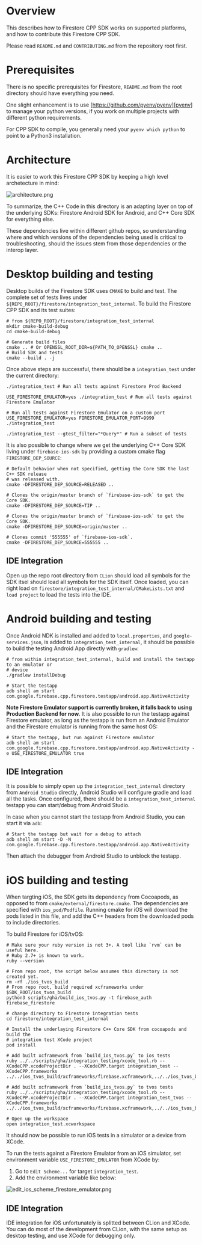 # Overview

This describes how to Firestore CPP SDK works on supported platforms, and how to
contribute this Firestore CPP SDK.

Please read `README.md` and `CONTRIBUTING.md` from the repository root first.

# Prerequisites

There is no specific prerequisites for Firestore, `README.md` from the root directory
should have everything you need.

One slight enhancement is to use [https://github.com/pyenv/pyenv][pyenv] to manage
your python versions, if you work on multiple projects with different python
requirements.

For CPP SDK to compile, you generally need your `pyenv which python` to point to
a Python3 installation.

# Architecture

It is easier to work this Firestore CPP SDK by keeping a high level archetecture in mind:

![architecture.png](architecture.png)

To summarize, the C++ Code in this directory is an adapting layer on top of the underlying
SDKs: Firestore Android SDK for Android, and C++ Core SDK for everything else.

These dependencies live within different github repos, so understanding where and which versions
of the dependencies being used is critical to troubleshooting, should the issues stem from
those dependencies or the interop layer.

# Desktop building and testing

Desktop builds of the Firestore SDK uses `CMAKE` to build and test. The complete set
of tests lives under `${REPO_ROOT}/firestore/integration_test_internal`. To build
the Firestore CPP SDK and its test suites:

```shell
# from ${REPO_ROOT}/firestore/integration_test_internal
mkdir cmake-build-debug
cd cmake-build-debug

# Generate build files
cmake .. # Or OPENSSL_ROOT_DIR=${PATH_TO_OPENSSL} cmake ..
# Build SDK and tests
cmake --build . -j
```

Once above steps are successful, there should be a `integration_test` under the current directory:
```shell
./integration_test # Run all tests against Firestore Prod Backend

USE_FIRESTORE_EMULATOR=yes ./integration_test # Run all tests against Firestore Emulator

# Run all tests against Firestore Emulator on a custom port
USE_FIRESTORE_EMULATOR=yes FIRESTORE_EMULATOR_PORT=9999 ./integration_test 

./integration_test --gtest_filter="*Query*" # Run a subset of tests
```

It is also possible to change where we get the underlying C++ Core SDK living under
`firebase-ios-sdk` by providing a custom cmake flag `FIRESTORE_DEP_SOURCE`:
```shell
# Default behavior when not specified, getting the Core SDK the last C++ SDK release
# was released with.
cmake -DFIRESTORE_DEP_SOURCE=RELEASED ..

# Clones the origin/master branch of `firebase-ios-sdk` to get the Core SDK.
cmake -DFIRESTORE_DEP_SOURCE=TIP ..

# Clones the origin/master branch of `firebase-ios-sdk` to get the Core SDK.
cmake -DFIRESTORE_DEP_SOURCE=origin/master ..

# Clones commit '555555' of `firebase-ios-sdk`.
cmake -DFIRESTORE_DEP_SOURCE=555555 ..
```

## IDE Integration

Open up the repo root directory from `CLion` should load all symbols for the SDK itsel should 
load all symbols for the SDK itself. Once loaded, you can right load on 
`firestore/integration_test_internal/CMakeLists.txt` and `load project` to load the tests into
the IDE.

# Android building and testing

Once Android NDK is installed and added to `local.properties`, and `google-services.json`,
is added to `integration_test_internal`, it should be possible to build the testing
Android App directly with `gradlew`:

```shell
# from within integration_test_internal, build and install the testapp to an emulator or
# device
./gradlew installDebug

# Start the testapp
adb shell am start com.google.firebase.cpp.firestore.testapp/android.app.NativeActivity
```

**Note Firestore Emulator support is currently broken, it falls back to using Production Backend for now.**
It is also possible to run the testapp against Firestore emulator, as long as the testapp
is run from an Android Emulator and the Firestore emulator is running from the same
host OS:

```shell
# Start the testapp, but run against Firestore emulator
adb shell am start com.google.firebase.cpp.firestore.testapp/android.app.NativeActivity -e USE_FIRESTORE_EMULATOR true
```

## IDE Integration

It is possible to simply open up the `integration_test_internal` directory from `Android Studio`
directly, Android Studio will configure gradle and load all the tasks. Once configured, there
should be a `integration_test_internal` testapp you can start/debug from Android Studio.

In case when you cannot start the testapp from Android Studio, you can start it via `adb`:

```shell
# Start the testapp but wait for a debug to attach
adb shell am start -D -N com.google.firebase.cpp.firestore.testapp/android.app.NativeActivity
```

Then attach the debugger from Android Studio to unblock the testapp.


# iOS building and testing

When targting iOS, the SDK gets its dependency from Cocoapods, as opposed to from `cmake/external/firestore.cmake`.
The dependencies are specified with `ios_pod/Podfile`. Running cmake for iOS will download the pods
listed in this file, and add the C++ headers from the downloaded pods to include directories.

To build Firestore for iOS/tvOS:
```shell
# Make sure your ruby version is not 3+. A tool like `rvm` can be useful here.
# Ruby 2.7+ is known to work.
ruby --version

# From repo root, the script below assumes this directory is not created yet.
rm -rf ./ios_tvos_build
# From repo root, build required xcframeworks under $SDK_ROOT/ios_tvos_build
python3 scripts/gha/build_ios_tvos.py -t firebase_auth firebase_firestore

# change directory to Firestore integration tests
cd firestore/integration_test_internal

# Install the underlaying Firestore C++ Core SDK from cocoapods and build the
# integration test XCode project
pod install

# Add built xcframework from `build_ios_tvos.py` to ios tests
ruby ../../scripts/gha/integration_testing/xcode_tool.rb --XCodeCPP.xcodeProjectDir . --XCodeCPP.target integration_test --XCodeCPP.frameworks ../../ios_tvos_build/xcframeworks/firebase.xcframework,../../ios_tvos_build/xcframeworks/firebase_firestore.xcframework,../../ios_tvos_build/xcframeworks/firebase_auth.xcframework

# Add built xcframework from `build_ios_tvos.py` to tvos tests
ruby ../../scripts/gha/integration_testing/xcode_tool.rb --XCodeCPP.xcodeProjectDir . --XCodeCPP.target integration_test_tvos --XCodeCPP.frameworks ../../ios_tvos_build/xcframeworks/firebase.xcframework,../../ios_tvos_build/xcframeworks/firebase_firestore.xcframework,../../ios_tvos_build/xcframeworks/firebase_auth.xcframework

# Open up the workspace
open integration_test.xcworkspace
```

It should now be possible to run iOS tests in a simulator or a device from XCode.

To run the tests against a Firestore Emulator from an iOS simulator, set environment
variable `USE_FIRESTORE_EMULATOR` from XCode by:

1. Go to `Edit Scheme...` for target `integration_test`.
2. Add the environment variable like below:

![edit_ios_scheme_firestore_emulator.png](edit_ios_scheme_firestore_emulator.png)


## IDE Integration

IDE integration for iOS unfortunately is splitted between CLion and XCode. You can
do most of the development from CLion, with the same setup as desktop testing, and
use XCode for debugging only.